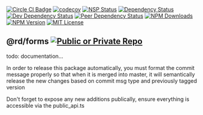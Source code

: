 
[![Circle CI Badge][circleci-badge]][circleci-link]
[![codecov][codecov-image]][codecov-link]
[![NSP Status][nsp-image]][nsp-link]
[![Dependency Status][dependency-image]][dependency-link]
[![Dev Dependency Status][dev-dependency-image]][dev-dependency-link]
[![Peer Dependency Status][peer-dependency-image]][peer-dependency-link]
[![NPM Downloads][npm-downloads-image]][npm-downloads-link]
[![NPM Version][npm-version-image]][npm-version-link]
[![MIT License][npm-license-image]][npm-license-link]

## @rd/forms [![Public or Private Repo][public-true-image]][public-true-link]

[npm-icon]: https://nodei.co/npm/@rd/forms.svg?downloads=true
[npm-icon-link]: https://npmjs.org/package/@rd/forms
[circleci-badge]: https://circleci.com/gh/RentDynamics/ng-forms.svg?style=shield
[circleci-link]: https://circleci.com/gh/rentdynamics/ng-forms/tree/master
[codecov-image]: https://codecov.io/gh/RentDynamics/ng-forms/branch/master/graph/badge.svg
[codecov-link]: https://codecov.io/gh/RentDynamics/ng-forms
[nsp-image]: https://nodesecurity.io/orgs/rent-dynamics/projects/77bafb21-21dd-41d6-bcaf-52db311d6da1/badge
[nsp-link]: https://nodesecurity.io/orgs/rent-dynamics/projects/77bafb21-21dd-41d6-bcaf-52db311d6da1
[dependency-image]: https://david-dm.org/RentDynamics/ng-forms/status.svg
[dependency-link]: https://david-dm.org/RentDynamics/ng-forms
[dev-dependency-image]: https://david-dm.org/RentDynamics/ng-forms/dev-status.svg
[dev-dependency-link]: https://david-dm.org/RentDynamics/ng-forms?type=dev
[peer-dependency-image]: https://david-dm.org/RentDynamics/ng-forms/peer-status.svg
[peer-dependency-link]: https://david-dm.org/RentDynamics/ng-forms?type=peer
[public-true-image]: https://img.shields.io/badge/public-true-yellow.svg
[public-true-link]: https://img.shields.io/badge/public-true-yellow.svg
[private-true-image]: https://img.shields.io/badge/private-true-green.svg
[private-true-link]: https://img.shields.io/badge/private-true-green.svg
[npm-version-image]: https://img.shields.io/npm/v/@rd/forms.svg
[npm-version-link]: https://www.npmjs.com/package/@rd/forms
[npm-downloads-image]: https://img.shields.io/npm/dm/@rd/forms.svg
[npm-downloads-link]: http://npm-stat.com/charts.html?package=@rd/forms&from=2018-03-01
[npm-license-image]: https://img.shields.io/npm/l/@rd/forms.svg
[npm-license-link]: LICENSE
[license-link]: http://opensource.org/licenses/MIT

todo: documentation...

In order to release this package automatically, you must format the commit message properly so that when it is merged into master, it will semantically release the new changes based on commit msg type and previously tagged version

Don't forget to expose any new additions publically, ensure everything is accessible via the public_api.ts
